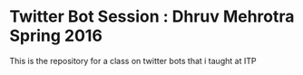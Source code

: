 # Twitter Bot Session : Dhruv Mehrotra Spring 2016

This is the repository for a class on twitter bots that i taught at ITP
